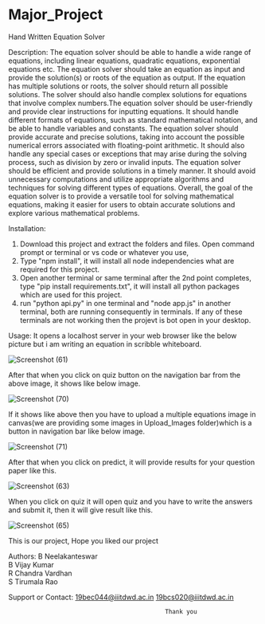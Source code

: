 # Major_Project
Hand Written Equation Solver

Description:
The equation solver should be able to handle a wide range of equations, including linear equations, quadratic equations, exponential equations etc.
The equation solver should take an equation as input and provide the solution(s) or roots of the equation as output. If the equation has multiple solutions or roots, the solver should return all possible solutions. The solver should also handle complex solutions for equations that involve complex numbers.The equation solver should be user-friendly and provide clear instructions for inputting equations. It should handle different formats of equations, such as standard mathematical notation, and be able to handle variables and constants.
The equation solver should provide accurate and precise solutions, taking into account the possible numerical errors associated with floating-point arithmetic. It should also handle any special cases or exceptions that may arise during the solving process, such as division by zero or invalid inputs.
The equation solver should be efficient and provide solutions in a timely manner. It should avoid unnecessary computations and utilize appropriate algorithms and techniques for solving different types of equations.
Overall, the goal of the equation solver is to provide a versatile tool for solving mathematical equations, making it easier for users to obtain accurate solutions and explore various mathematical problems.

Installation:
1) Download this project and extract the folders and files. Open command prompt or terminal or vs code or whatever you use,
2) Type "npm install", it will install all node independencies what are required for this project.
3) Open another terminal or same terminal after the 2nd point completes, type "pip install requirements.txt", it will install all python packages which are used for this project.
4) run "python api.py" in one terminal and "node app.js" in another terminal, both are running consequently in terminals. If any of these terminals are not working then the projevt is bot open in your desktop.

Usage:
It opens a localhost server in your web browser like the below picture but i am writing an equation in scribble whiteboard.

![Screenshot (61)](https://github.com/Neelu5566/Major_Project/assets/77778091/cea6b0c1-f555-4326-a980-1cd4c56e5a47)

After that when you click on quiz button on the navigation bar from the above image, it shows like below image.

![Screenshot (70)](https://github.com/Neelu5566/Major_Project/assets/77778091/e4e3a590-c555-4d7f-b662-1164433932f3)

If it shows like above then you have to upload a multiple equations image in canvas(we are providing some images in Upload_Images folder)which is a button in navigation bar like below image.

![Screenshot (71)](https://github.com/Neelu5566/Major_Project/assets/77778091/211d26b9-3ad6-409d-87bd-8dc052496445)

After that when you click on predict, it will provide results for your question paper like this.

![Screenshot (63)](https://github.com/Neelu5566/Major_Project/assets/77778091/e649c652-521a-4bda-97a2-e0cb58a78872)

When you click on quiz it will open quiz and you have to write the answers and submit it, then it will give result like this.

![Screenshot (65)](https://github.com/Neelu5566/Major_Project/assets/77778091/8ef695d7-fe2f-421e-af98-0a33a4ee7867)

This is our project, Hope you liked our project

Authors:
B Neelakanteswar            
B Vijay Kumar               
R Chandra Vardhan           
S Tirumala Rao              

Support or Contact:
19bec044@iiitdwd.ac.in
19bcs020@iiitdwd.ac.in

                                                Thank you
